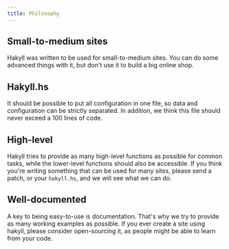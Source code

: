 ```yaml
---
title: Philosophy
---
```


## Small-to-medium sites

Hakyll was written to be used for small-to-medium sites. You can do some
advanced things with it, but don't use it to build a big online shop.

## Hakyll.hs

It should be possible to put all configuration in one file, so data and
configuration can be strictly separated. In addition, we think this file should
never exceed a 100 lines of code.

## High-level

Hakyll tries to provide as many high-level functions as possible for common
tasks, while the lower-level functions should also be accessible. If you think
you're writing something that can be used for many sites, please send a patch,
or your `hakyll.hs`, and we will see what we can do.

## Well-documented

A key to being easy-to-use is documentation. That's why we try to provide as
many working examples as possible. If you ever create a site using hakyll,
please consider open-sourcing it, as people might be able to learn from your
code.
